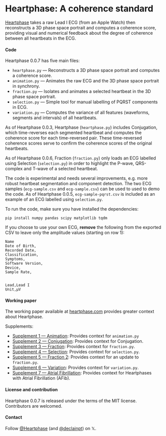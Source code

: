 # Heartphase: A coherence standard

[Heartphase](https://heartphase.com) takes a raw Lead I ECG (from an Apple Watch) then reconstructs a 3D phase space portrait and computes a coherence score, providing visual and numerical feedback about the degree of coherence between all heartbeats in the ECG.

#### Code

Heartphase 0.0.7 has five main files:

* `heartphase.py` — Reconstructs a 3D phase space portrait and computes a coherence score.
* `animation.py` — Animates the raw ECG and the 3D phase space portrait in synchrony.
* `fraction.py` — Isolates and animates a selected heartbeat in the 3D phase space portrait.
* `selection.py` — Simple tool for manual labelling of PQRST components in ECG.
* `variation.py` — Computes the variance of all features (waveforms, segments and intervals) of all heartbeats.

As of Heartphase 0.0.3, Heartphase (`heartphase.py`) includes Conjugation, which time-reverses each segmented heartbeat and computes the coherence score for each time-reversed pair. These time-reversed coherence scores serve to confirm the coherence scores of the original heartbeats.

As of Heartphase 0.0.6, Fraction (`fraction.py`) only loads an ECG labelled using Selection (`selection.py`) in order to highlight the P-wave, QRS-complex and T-wave of a selected heartbeat.

The code is experimental and needs several improvements, e.g. more robust heartbeat segmentation and component detection. The two ECG samples (`ecg-sample.csv` and `ecg-sample.csv`) can be used to used to demo the code. As of Heartphase 0.0.5, `ecg-sample-pqrst.csv` is included as an example of an ECG labelled using `selection.py`.

To run the code, make sure you have installed the dependencies:

```
pip install numpy pandas scipy matplotlib tqdm
```
If you choose to use your own ECG, **remove** the following from the exported CSV to leave only the amplitude values (starting on row 1):
```
Name
Date of Birth,
Recorded Date,
Classification,
Symptoms,
Software Version,
Device,
Sample Rate,


Lead,Lead I
Unit,µV
```

#### Working paper

The working paper available at [heartphase.com](https://heartphase.com/) provides greater context about Heartphase.

Supplements:

* [Supplement 1 — Animation](https://www.heartphase.com/supplements/f115817a00086655cf073a4e14428288ac736a9e1ab8b07a152b7a0c44704989.pdf): Provides context for `animation.py`
* [Supplement 2 — Conjugation](https://www.heartphase.com/supplements/9c3641b2c4fa9ffa47d6c6c081a2e61ad18db747ba1307eaf33303aba1f5d669.pdf): Provides context for Conjugation.
* [Supplement 3 — Fraction](https://www.heartphase.com/supplements/9c221fc7eb1c0da714e1e69d72e532c201c28a0eb964b955db8fcdb00438f354.pdf): Provides context for `fraction.py`.
* [Supplement 4 — Selection](https://www.heartphase.com/supplements/832990a791093f1cf22a72d3535a8df491dc9c1bb666902ed0201ad2aba2c953.pdf): Provides context for `selection.py`.
* [Supplement 5 — Fraction 2](https://www.heartphase.com/supplements/cd7ad52ce06a3b7ffcba14169cb9380330c4e22e94df4c49b9da32a2af55e84c.pdf): Provides context for an update to `fraction.py`.
* [Supplement 6 — Variation](https://www.heartphase.com/supplements/f483117d718570970e834e4e4b900dee3addfb720ebaf88f1fe45e247dc3923b.pdf): Provides context for `variation.py`.
* [Supplement 7 — Atrial Fibrillation](https://www.heartphase.com/supplements/350bf51d3c27a4460d3e58754a7b4ebcbfc29e019f4923ab85bbe97f3e01d81b.pdf): Provides context for Heartphases with Atrial Fibrillation (AFib).

#### License and contribution
Heartphase 0.0.7 is released under the terms of the MIT license. Contributors are welcomed.

#### Contact
Follow [@Heartphase](https://x.com/heartphase) (and [@declainpt](https://x.com/declainpt)) on 𝕏.
